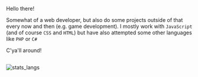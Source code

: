 Hello there!

Somewhat of a web developer, but also do some projects outside of that every now and then (e.g. game development). I mostly work with `JavaScript` (and of course `CSS` and `HTML`) but have also attempted some other languages like `PHP` or `C#`

C'ya'll around!
##

![stats_langs](https://github-readme-stats.vercel.app/api/top-langs/?username=the-an0nym&layout=compact)
